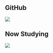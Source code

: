 ## GitHub
![](https://github-readme-stats.vercel.app/api/top-langs?username=Sumis104)

## Now Studying
![](https://skillicons.dev/icons?i=cpp,unrealengine,processing,aftereffects,blender)



<!--
**Sumis104/Sumis104** is a ✨ _special_ ✨ repository because its `README.md` (this file) appears on your GitHub profile.


Here are some ideas to get you started:



- 🔭 I’m currently working on ...
- 🌱 I’m currently learning ...
- 👯 I’m looking to collaborate on ...
- 🤔 I’m looking for help with ...
- 💬 Ask me about ...
- 📫 How to reach me: ...
- 😄 Pronouns: ...
- ⚡ Fun fact: ...
-->

